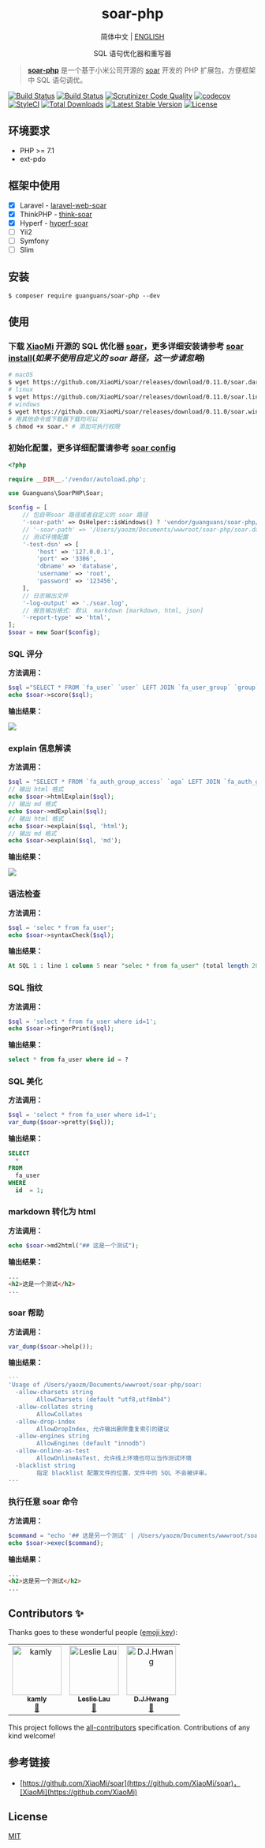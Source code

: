 <h1 align="center">soar-php</h1>

<p align="center">
    <a>简体中文</a> |
    <a href="README-EN.md">ENGLISH</a>
</p>

<p align="center">SQL 语句优化器和重写器</p>

> **[soar-php](https://github.com/guanguans/soar-php)** 是一个基于小米公司开源的 [soar](https://github.com/XiaoMi/soar) 开发的 PHP 扩展包，方便框架中 SQL 语句调优。

[![Build Status](https://travis-ci.org/guanguans/soar-php.svg?branch=master)](https://travis-ci.org/guanguans/soar-php)
[![Build Status](https://scrutinizer-ci.com/g/guanguans/soar-php/badges/build.png?b=master)](https://scrutinizer-ci.com/g/guanguans/soar-php/build-status/master)
[![Scrutinizer Code Quality](https://scrutinizer-ci.com/g/guanguans/soar-php/badges/quality-score.png?b=master)](https://scrutinizer-ci.com/g/guanguans/soar-php/?branch=master)
[![codecov](https://codecov.io/gh/guanguans/soar-php/branch/master/graph/badge.svg)](https://codecov.io/gh/guanguans/soar-php)
[![StyleCI](https://github.styleci.io/repos/178793017/shield?branch=master)](https://github.styleci.io/repos/178793017)
[![Total Downloads](https://poser.pugx.org/guanguans/soar-php/downloads)](https://packagist.org/packages/guanguans/soar-php)
[![Latest Stable Version](https://poser.pugx.org/guanguans/soar-php/v/stable)](https://packagist.org/packages/guanguans/soar-php)
[![License](https://poser.pugx.org/guanguans/soar-php/license)](https://packagist.org/packages/guanguans/soar-php)

## 环境要求

* PHP >= 7.1
* ext-pdo

## 框架中使用

- [x] Laravel - [laravel-web-soar](https://github.com/huangdijia/laravel-web-soar)
- [x] ThinkPHP - [think-soar](https://github.com/guanguans/think-soar)
- [x] Hyperf - [hyperf-soar](https://github.com/wilbur-oo/hyperf-soar)
- [ ] Yii2
- [ ] Symfony
- [ ] Slim

## 安装

``` shell
$ composer require guanguans/soar-php --dev
```

## 使用

### 下载 [XiaoMi](https://github.com/XiaoMi/) 开源的 SQL 优化器 [soar](https://github.com/XiaoMi/soar/releases)，更多详细安装请参考 [soar install](https://github.com/XiaoMi/soar/blob/master/doc/install.md)(*如果不使用自定义的 soar 路径，这一步请忽略*)

``` bash
# macOS
$ wget https://github.com/XiaoMi/soar/releases/download/0.11.0/soar.darwin-amd64
# linux
$ wget https://github.com/XiaoMi/soar/releases/download/0.11.0/soar.linux-amd64
# windows
$ wget https://github.com/XiaoMi/soar/releases/download/0.11.0/soar.windows-amd64
# 用其他命令或下载器下载均可以
$ chmod +x soar.* # 添加可执行权限
```

### 初始化配置，更多详细配置请参考 [soar config](https://github.com/XiaoMi/soar/blob/master/doc/config.md)

``` php
<?php

require __DIR__.'/vendor/autoload.php';

use Guanguans\SoarPHP\Soar;

$config = [
    // 包自带soar 路径或者自定义的 soar 路径
    '-soar-path' => OsHelper::isWindows() ? 'vendor/guanguans/soar-php/bin/soar.windows-amd64' : (OsHelper::isMacOS() ? 'vendor/guanguans/soar-php/bin/soar.darwin-amd64' : 'vendor/guanguans/soar-php/bin/soar.linux-amd64'),
    // '-soar-path' => '/Users/yaozm/Documents/wwwroot/soar-php/soar.darwin-amd64',
    // 测试环境配置
    '-test-dsn' => [
        'host' => '127.0.0.1',
        'port' => '3306',
        'dbname' => 'database',
        'username' => 'root',
        'password' => '123456',
    ],
    // 日志输出文件
    '-log-output' => './soar.log',
    // 报告输出格式: 默认  markdown [markdown, html, json]
    '-report-type' => 'html',
];
$soar = new Soar($config);
```

### SQL 评分

**方法调用：**

``` php
$sql ="SELECT * FROM `fa_user` `user` LEFT JOIN `fa_user_group` `group` ON `user`.`group_id`=`group`.`id`;";
echo $soar->score($sql);
```

**输出结果：**

![](docs/score.png)

### explain 信息解读

**方法调用：**

``` php
$sql = "SELECT * FROM `fa_auth_group_access` `aga` LEFT JOIN `fa_auth_group` `ag` ON `aga`.`group_id`=`ag`.`id`;";
// 输出 html 格式
echo $soar->htmlExplain($sql);
// 输出 md 格式
echo $soar->mdExplain($sql);
// 输出 html 格式
echo $soar->explain($sql, 'html');
// 输出 md 格式
echo $soar->explain($sql, 'md');

```

**输出结果：**

![](docs/explain.png)

### 语法检查

**方法调用：**

``` php
$sql = 'selec * from fa_user';
echo $soar->syntaxCheck($sql);
```

**输出结果：**

``` sql
At SQL 1 : line 1 column 5 near "selec * from fa_user" (total length 20)
```

### SQL 指纹

**方法调用：**

``` php
$sql = 'select * from fa_user where id=1';
echo $soar->fingerPrint($sql);
```

**输出结果：**

``` sql
select * from fa_user where id = ?
```

### SQL 美化

**方法调用：**

``` php
$sql = 'select * from fa_user where id=1';
var_dump($soar->pretty($sql));
```

**输出结果：**

``` sql
SELECT  
  * 
FROM  
  fa_user  
WHERE  
  id  = 1;
```

### markdown 转化为 html

**方法调用：**

``` php
echo $soar->md2html("## 这是一个测试");
```

**输出结果：**

``` html
...
<h2>这是一个测试</h2>
...
```

### soar 帮助

**方法调用：**

``` php
var_dump($soar->help());
```

**输出结果：**

``` yaml
···
'Usage of /Users/yaozm/Documents/wwwroot/soar-php/soar:
  -allow-charsets string
    	AllowCharsets (default "utf8,utf8mb4")
  -allow-collates string
    	AllowCollates
  -allow-drop-index
    	AllowDropIndex, 允许输出删除重复索引的建议
  -allow-engines string
    	AllowEngines (default "innodb")
  -allow-online-as-test
    	AllowOnlineAsTest, 允许线上环境也可以当作测试环境
  -blacklist string
    	指定 blacklist 配置文件的位置，文件中的 SQL 不会被评审。
···    
```

### 执行任意 soar 命令

**方法调用：**

``` php
$command = "echo '## 这是另一个测试' | /Users/yaozm/Documents/wwwroot/soar-php/soar.darwin-amd64 -report-type md2html";
echo $soar->exec($command);
```

**输出结果：**

``` html
...
<h2>这是另一个测试</h2>
...
```

## Contributors ✨

Thanks goes to these wonderful people ([emoji key](https://allcontributors.org/docs/en/emoji-key)):

<!-- ALL-CONTRIBUTORS-LIST:START - Do not remove or modify this section -->
<!-- prettier-ignore -->
<table>
  <tr>
    <td align="center"><a href="http://blog.charmingkamly.cn"><img src="https://avatars2.githubusercontent.com/u/15706085?v=4" width="100px;" alt="kamly"/><br /><sub><b>kamly</b></sub></a><br /><a href="https://github.com/guanguans/soar-php/issues?q=author%3Akamly" title="Bug reports">🐛</a></td>
    <td align="center"><a href="http://leslieeilsel.com/"><img src="https://avatars1.githubusercontent.com/u/25165449?v=4" width="100px;" alt="Leslie Lau"/><br /><sub><b>Leslie Lau</b></sub></a><br /><a href="https://github.com/guanguans/soar-php/issues?q=author%3Aleslieeilsel" title="Bug reports">🐛</a></td>
    <td align="center"><a href="https://github.com/huangdijia"><img src="https://avatars1.githubusercontent.com/u/8337659?v=4" width="100px;" alt="D.J.Hwang"/><br /><sub><b>D.J.Hwang</b></sub></a><br /><a href="#ideas-huangdijia" title="Ideas, Planning, & Feedback">🤔</a></td>
  </tr>
</table>

<!-- ALL-CONTRIBUTORS-LIST:END -->

This project follows the [all-contributors](https://github.com/all-contributors/all-contributors) specification. Contributions of any kind welcome!

## 参考链接

* [https://github.com/XiaoMi/soar](https://github.com/XiaoMi/soar)，[XiaoMi](https://github.com/XiaoMi)

## License

[MIT](LICENSE)
